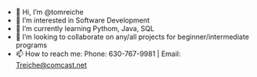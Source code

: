 - 👋 Hi, I’m @tomreiche
- 👀 I’m interested in Software Development
- 🌱 I’m currently learning Pythom, Java, SQL
- 💞️ I’m looking to collaborate on any/all projects for beginner/intermediate programs
- 📫 How to reach me: Phone: 630-767-9981 | Email: Treiche@comcast.net

<!---
tomreiche/tomreiche is a ✨ special ✨ repository because its `README.md` (this file) appears on your GitHub profile.
You can click the Preview link to take a look at your changes.
--->
